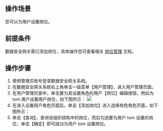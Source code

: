 ## 操作场景
您可以为用户设置岗位。

## 前提条件
数据安全网关需已添加岗位，具体操作您可查看相关 [岗位管理]() 文档。

## 操作步骤
1. 使用管理员账号登录数据安全网关系统。
2. 在数据安全网关系统右上角单击一级菜单【用户管理】，进入用户管理页面。
3. 在用户管理页面中，单击要为其设置角色的用户【岗位】编辑按钮，例如为 tom 用户设置用户岗位，如下图所示：
![](https://main.qcloudimg.com/raw/c41135f3906f568188954920f3f4debf.png)
4. 在进入设置用户角色页面后，单击【添加岗位】进入选择角色角色页面，如下图所示：
5. 单击【查询】，查询该组织结构中的岗位，而后勾选要为用户 tom 设置的岗位，单击【确定】即可成功为用户 tom 设置岗位。
